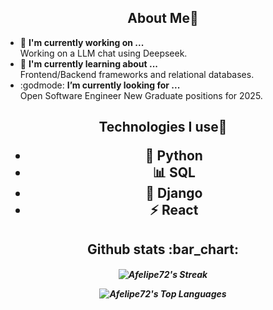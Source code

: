 <h2 align="center"> About Me👋 </h2>

- 🧪 <b>I'm currently working on ... </b></br>
      Working on a LLM chat using Deepseek. 
- 🧠 <b>I'm currently learning about ... </b></br>
      Frontend/Backend frameworks and relational databases.
- :godmode: <b>I’m currently looking for ... </b></br>
      Open Software Engineer New Graduate positions for 2025.

<h2 align="center"> Technologies I use👋 

- 🐍  <b> Python </b></br>
- 📊  <b> SQL </b></br>
- 📗  <b> Django </b></br>
- ⚡  <b> React </b></br>

</h2>

<h2 align="center"> Github stats :bar_chart: </h2>

<!-- Github stats -->
<h5 align="center">
  
![Afelipe72's Streak](https://github-readme-streak-stats.herokuapp.com/?user=Afelipe72&theme=tokyonight&hide_border=true)

![Afelipe72's Top Languages](https://github-readme-stats.vercel.app/api/top-langs/?username=Afelipe72&theme=tokyonight&show_icons=true&hide_border=true&layout=compact)

</h5>


